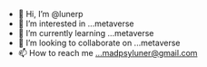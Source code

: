 - 👋 Hi, I’m @lunerp
- 👀 I’m interested in ...metaverse
- 🌱 I’m currently learning ...metaverse
- 💞️ I’m looking to collaborate on ...metaverse
- 📫 How to reach me ...madpsyluner@gmail.com

<!---
lunerp/lunerp is a ✨ special ✨ repository because its `README.md` (this file) appears on your GitHub profile.
You can click the Preview link to take a look at your changes.
--->
